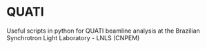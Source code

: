# QUATI
Useful scripts in python for QUATI beamline analysis at the Brazilian Synchrotron Light Laboratory - LNLS (CNPEM)
